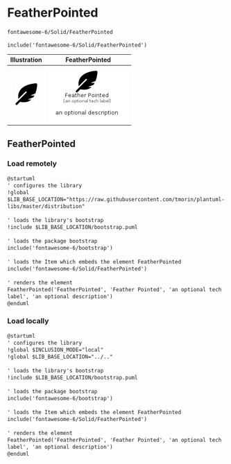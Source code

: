 # FeatherPointed


```text
fontawesome-6/Solid/FeatherPointed
```

```text
include('fontawesome-6/Solid/FeatherPointed')
```



| Illustration | FeatherPointed |
| :---: | :---: |
| ![illustration for Illustration](../../fontawesome-6/Solid/FeatherPointed.png) | ![illustration for FeatherPointed](../../fontawesome-6/Solid/FeatherPointed.Local.png) |




## FeatherPointed

### Load remotely
```plantuml
@startuml
' configures the library
!global $LIB_BASE_LOCATION="https://raw.githubusercontent.com/tmorin/plantuml-libs/master/distribution"

' loads the library's bootstrap
!include $LIB_BASE_LOCATION/bootstrap.puml

' loads the package bootstrap
include('fontawesome-6/bootstrap')

' loads the Item which embeds the element FeatherPointed
include('fontawesome-6/Solid/FeatherPointed')

' renders the element
FeatherPointed('FeatherPointed', 'Feather Pointed', 'an optional tech label', 'an optional description')
@enduml
```

### Load locally
```plantuml
@startuml
' configures the library
!global $INCLUSION_MODE="local"
!global $LIB_BASE_LOCATION="../.."

' loads the library's bootstrap
!include $LIB_BASE_LOCATION/bootstrap.puml

' loads the package bootstrap
include('fontawesome-6/bootstrap')

' loads the Item which embeds the element FeatherPointed
include('fontawesome-6/Solid/FeatherPointed')

' renders the element
FeatherPointed('FeatherPointed', 'Feather Pointed', 'an optional tech label', 'an optional description')
@enduml
```

